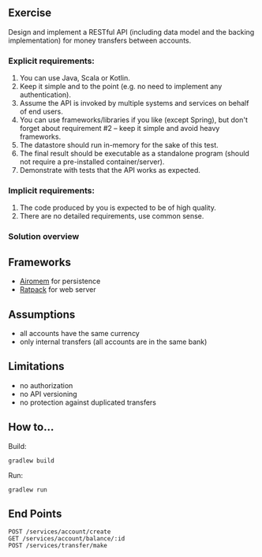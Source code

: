 ## Exercise

Design and implement a RESTful API (including data model and the backing implementation)
for money transfers between accounts.

### Explicit requirements:
1. You can use Java, Scala or Kotlin.
2. Keep it simple and to the point (e.g. no need to implement any authentication).
3. Assume the API is invoked by multiple systems and services on behalf of end users.
4. You can use frameworks/libraries if you like (except Spring), but don't forget about
requirement #2 – keep it simple and avoid heavy frameworks.
5. The datastore should run in-memory for the sake of this test.
6. The final result should be executable as a standalone program (should not require
a pre-installed container/server).
7. Demonstrate with tests that the API works as expected.

### Implicit requirements:
1. The code produced by you is expected to be of high quality.
2. There are no detailed requirements, use common sense.

### Solution overview

## Frameworks

* [Airomem](https://github.com/airomem/airomem) for persistence
* [Ratpack](https://ratpack.io) for web server

## Assumptions

* all accounts have the same currency
* only internal transfers (all accounts are in the same bank)

## Limitations

* no authorization
* no API versioning
* no protection against duplicated transfers

## How to...

Build:
```
gradlew build
```

Run:
```
gradlew run
```

## End Points

```
POST /services/account/create
GET /services/account/balance/:id
POST /services/transfer/make
```